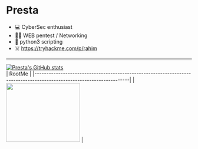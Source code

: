 # Presta
 
- 💻 CyberSec enthusiast
- 🏴‍☠️ WEB pentest / Networking
- 🐍 python3 scripting
- ☠️ https://tryhackme.com/p/rahim

***


[![Presta's GitHub stats](https://github-readme-stats.vercel.app/api?username=prestaa&show_icons=true&theme=dark&hide=prs,contribs)](https://github.com/anuraghazra/github-readme-stats)  
|    RootMe      |
|----------------------------------------------------------------------------------------------------------------------| 
| <a href="https://google.com" ><img src="https://www.root-me.org/IMG/logo/siteon0.svg" width="200" height="160" ></a> | 
